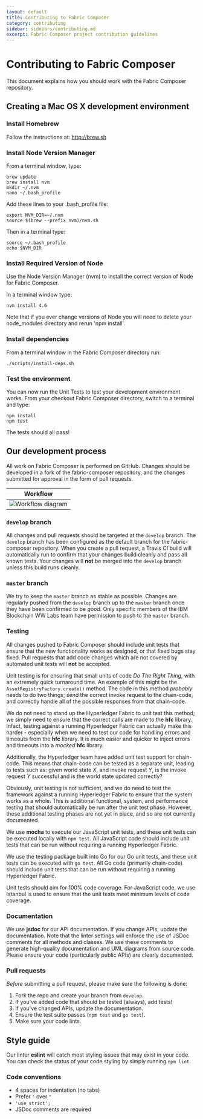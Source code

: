```yaml
---
layout: default
title: Contributing to Fabric Composer
category: contributing
sidebar: sidebars/contributing.md
excerpt: Fabric Composer project contribution guidelines
---
```

# Contributing to Fabric Composer

This document explains how you should work with the Fabric Composer repository.

## Creating a Mac OS X development environment

### Install Homebrew

Follow the instructions at: http://brew.sh

### Install Node Version Manager

From a terminal window, type:

    brew update
    brew install nvm
    mkdir ~/.nvm
    nano ~/.bash_profile

Add these lines to your .bash_profile file:

    export NVM_DIR=~/.nvm
    source $(brew --prefix nvm)/nvm.sh

Then in a terminal type:

    source ~/.bash_profile
    echo $NVM_DIR

### Install Required Version of Node

Use the Node Version Manager (nvm) to install the correct version of
Node for Fabric Composer.

In a terminal window type:

    nvm install 4.6

Note that if you ever change versions of Node you will need to delete your
node_modules directory and rerun 'npm install'.

### Install dependencies

From a terminal window in the Fabric Composer directory run:

    ./scripts/install-deps.sh

### Test the environment

You can now run the Unit Tests to test your development environment works.
From your checkout Fabric Composer directory, switch to a terminal and type:

    npm install
    npm test

The tests should all pass!

## Our development process

All work on Fabric Composer is performed on GitHub. Changes should be developed in a fork of the fabric-composer repository, and the changes submitted for approval in the form of pull requests.

| Workflow |
| :-----: |
|![Workflow diagram](docs/source/png/Contributing.Diagram.png)|

### `develop` branch

All changes and pull requests should be targeted at the `develop` branch. The `develop` branch has been configured as the default branch for the fabric-composer repository. When you create a pull request, a Travis CI build will automatically run to confirm that your changes build cleanly and pass all known tests. Your changes will **not** be merged into the `develop` branch unless this build runs cleanly.

### `master` branch

We try to keep the `master` branch as stable as possible. Changes are regularly pushed from the `develop` branch up to the `master` branch once they have been confirmed to be *good*. Only specific members of the IBM Blockchain WW Labs team have permission to push to the `master` branch.

### Testing

All changes pushed to Fabric Composer should include unit tests that ensure that the new functionality works as designed, or that fixed bugs stay fixed. Pull requests that add code changes which are not covered by automated unit tests will **not** be accepted.

Unit testing is for ensuring that small units of code *Do The Right Thing*, with an extremely quick turnaround time. An example of this might be the `AssetRegistryFactory.create()` method. The code in this method *probably* needs to do two things; send the correct invoke request to the chain-code, and correctly handle all of the possible responses from that chain-code.

We do not need to stand up the Hyperledger Fabric to unit test this method; we simply need to ensure that the correct calls are made to the **hfc** library. Infact, testing against a running Hyperledger Fabric can actually make this harder - especially when we need to test our code for handling errors and timeouts from the **hfc** library. It is much easier and quicker to inject errors and timeouts into a *mocked* **hfc** library.

Additionally, the Hyperledger team have added unit test support for chain-code. This means that chain-code can be tested as a separate unit, leading to tests such as: given world state *X*, and invoke request *Y*, is the invoke request *Y* successful and is the world state updated correctly?

Obviously, unit testing is not sufficient, and we do need to test the framework against a running Hyperledger Fabric to ensure that the system works as a whole. This is additional functional, system, and performance testing that should automatically be run after the unit test phase. However, these additional testing phases are not yet in place, and so are not currently documented.

We use **mocha** to execute our JavaScript unit tests, and these unit tests can be executed locally with `npm test`. All JavaScript code should include unit tests that can be run without requiring a running Hyperledger Fabric.

We use the testing package built into Go for our Go unit tests, and these unit tests can be executed with `go test`. All Go code (primarily chain-code) should include unit tests that can be run without requiring a running Hyperledger Fabric.

Unit tests should aim for 100% code coverage. For JavaScript code, we use Istanbul is used to ensure that the unit tests meet minimum levels of code coverage.

### Documentation

We use **jsdoc** for our API documentation. If you change APIs, update the documentation. Note that the linter settings
will enforce the use of JSDoc comments for all methods and classes. We use these comments to generate high-quality
documentation and UML diagrams from source code. Please ensure your code (particularly public APIs) are clearly
documented.

### Pull requests

*Before* submitting a pull request, please make sure the following is done:

1. Fork the repo and create your branch from `develop`.
2. If you've added code that should be tested (always), add tests!
3. If you've changed APIs, update the documentation.
4. Ensure the test suite passes (`npm test` and `go test`).
5. Make sure your code lints.

## Style guide

Our linter **eslint** will catch most styling issues that may exist in your code. You can check the status of your code styling by simply running `npm lint`.

### Code conventions

* 4 spaces for indentation (no tabs)
* Prefer `'` over `"`
* `'use strict';`
* JSDoc comments are required
